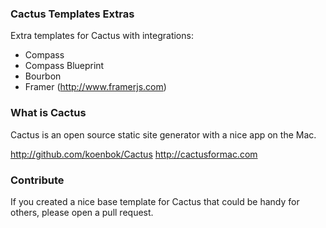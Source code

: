 ### Cactus Templates Extras

Extra templates for Cactus with integrations:

- Compass
- Compass Blueprint
- Bourbon
- Framer (http://www.framerjs.com)

### What is Cactus

Cactus is an open source static site generator with a nice app on the Mac.

http://github.com/koenbok/Cactus
http://cactusformac.com

### Contribute

If you created a nice base template for Cactus that could be handy for others, please open a pull request.


